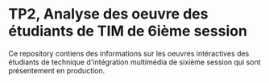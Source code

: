 # TP2, Analyse des oeuvre des étudiants de TIM de 6ième session

Ce repository contiens des informations sur les oeuvres intéractives des étudiants de technique d'intégration multimédia de sixième session qui sont présentement en production.
